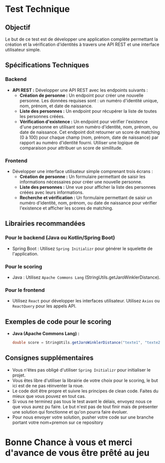 # Test Technique

## Objectif
Le but de ce test est de développer une application complète permettant la création et la vérification d'identités à travers une API REST et une interface utilisateur simple.

## Spécifications Techniques

### Backend
- **API REST :** Développer une API REST avec les endpoints suivants :
  - **Création de personne :** Un endpoint pour créer une nouvelle personne. Les données requises sont : un numéro d'identité unique, nom, prénom, et date de naissance.
  - **Liste des personnes :** Un endpoint pour récupérer la liste de toutes les personnes créées.
  - **Vérification d'existence :** Un endpoint pour vérifier l'existence d'une personne en utilisant son numéro d'identité, nom, prénom, ou date de naissance. Cet endpoint doit retourner un score de matching (0 à 100) pour chaque champ (nom, prénom, date de naissance) par rapport au numéro d'identité fourni. Utiliser une logique de comparaison pour attribuer un score de similitude.

### Frontend
- Développer une interface utilisateur simple comprenant trois écrans :
  - **Création de personne :** Un formulaire permettant de saisir les informations nécessaires pour créer une nouvelle personne.
  - **Liste des personnes :** Une vue pour afficher la liste des personnes créées avec leurs informations.
  - **Recherche et vérification :** Un formulaire permettant de saisir un numéro d'identité, nom, prénom, ou date de naissance pour vérifier l'existence et afficher les scores de matching.

## Librairies recommandées

### Pour le backend (Java ou Kotlin/Spring Boot)
- Spring Boot : Utilisez `Spring Initializr` pour générer le squelette de l'application.

### Pour le scoring
- Java : Utilisez `Apache Commons Lang` (StringUtils.getJaroWinklerDistance).

### Pour le frontend
- Utilisez `React`  pour développer les interfaces utilisateur. Utilisez `Axios` ou `ReactQuery` pour les appels API.

## Exemples de code pour le scoring
- **Java (Apache Commons Lang) :**
  ```java
  double score = StringUtils.getJaroWinklerDistance("texte1", "texte2");

## Consignes supplémentaires
- Vous n'êtes pas obligé d'utiliser `Spring Initializr` pour initialiser le projet.
- Vous êtes libre d'utiliser la librairie de votre choix pour le scoring, le but ici est de ne pas réinventer la roue.
- Le code doit être propre et suivre les principes de clean code. Faites du mieux que vous pouvez en tout cas.
- Si vous ne terminez pas tous le test avant le délais, envoyez nous ce que vous aurez pu faire. Le but n'est pas de tout finir mais de présenter une solution qui fonctionne et qu'on pourra faire évoluer.
- Pour nous envoyer votre solution, pusher votre code sur une branche portant votre nom+premon sur ce repository

# Bonne Chance à vous et merci d'avance de vous être prêté au jeu
